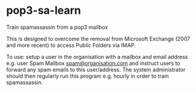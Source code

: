 # pop3-sa-learn
Train spamassassin from a pop3 mailbox

This is designed to overcome the removal from Microsoft Exchange (2007 and more recent)
to access Public Folders via IMAP.

To use:
setup a user in the organisation with a mailbox and email address
e.g. user Spam Mailbox spam@organisation.com  and instruct users to forward any
spam emails to this user/address.  The system administrator should then regularly run this program
e.g. hourly in order to train spamassassin.
